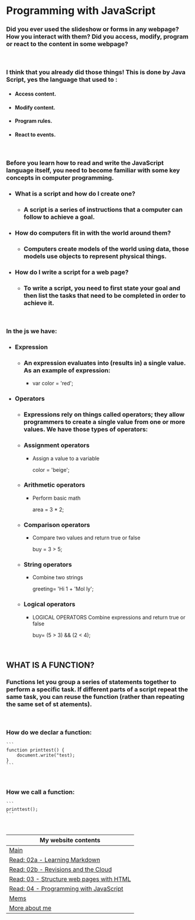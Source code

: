 <br>

# Programming with JavaScript
### Did you ever used the slideshow or forms in any webpage? How you interact with them? Did you access, modify, program or react to the content in some webpage?
<br>

### I think that you already did those things! This is done by Java Script, yes the language that used to :
- #### Access content.
- #### Modify content.
- #### Program rules.
- #### React to events.
<br>

### Before you learn how to read and write the JavaScript language itself, you need to become familiar with some key concepts in computer programming.  
- ### What is a script and how do I create one?
    - ### **A script** is a series of instructions that a computer can follow to achieve a goal.

- ### How do computers fit in with the world around them?
    - ### Computers create models of the world using data, those models use objects to represent physical things.
- ### How do I write a script for a web page?
    - ### To write a script, you need to first state your goal and then list the tasks that need to be completed in order to achieve it.

<br>

### In the js we have:
- ### **Expression**
    - ### An expression evaluates into (results in) a single value. As an example of expression:
        - var color = 'red';
- ### **Operators**
    - ### Expressions rely on things called **operators**; they allow programmers to create a single value from one or more values. We have those types of operators: 
    - ### Assignment operators
        - Assign a value to a variable

            color = 'beige';
    - ### Arithmetic operators
        - Perform basic math

            area = 3 * 2;
    - ### Comparison operators
        - Compare two values and return true or false

            buy = 3 > 5;
    - ### String operators
        - Combine two strings

           greeting= 'Hi 1 + 'Mol ly';

    - ### Logical operators
        - LOGICAL OPERATORS Combine expressions and return true or false
        
            buy= (5 > 3) && (2 < 4);

<br>

## WHAT IS A FUNCTION?
### Functions let you group a series of statements together to perform a specific task. If different parts of a script repeat the same task, you can reuse the function (rather than repeating the same set of st atements).
<br>

### How do we declar a function:
    ```
    function printtest() {
        document.write("test);
    }
    ```

<br>

### How we call a function:
    ```
    printtest();
    ```

<br>

My website contents|
------------ | 
[Main](https://shadykh.github.io/reading-notes/) | 
[Read: 02a - Learning Markdown](./Read-02a) |
[Read: 02b - Revisions and the Cloud](./Read-02b) |
[Read: 03 - Structure web pages with HTML](Read-03) |
[Read: 04 - Programming with JavaScript](Read-04) |
[Mems](./mems) |
[More about me](./aboutme) | 

<br>
